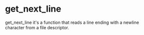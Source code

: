 # get_next_line  
  
get_next_line it's a function that reads a line ending with a newline character from a file descriptor.
